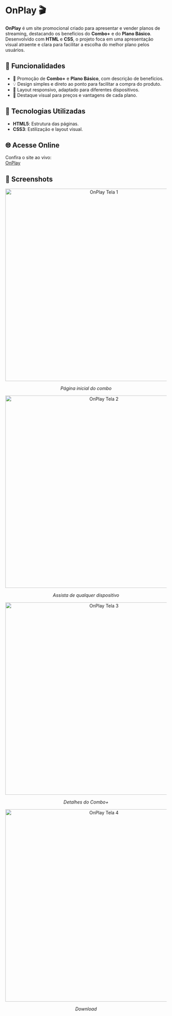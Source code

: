 # OnPlay 🎬

**OnPlay** é um site promocional criado para apresentar e vender planos de streaming, destacando os benefícios do **Combo+** e do **Plano Básico**. 
Desenvolvido com **HTML** e **CSS**, o projeto foca em uma apresentação visual atraente e clara para facilitar a escolha do melhor plano pelos usuários.  

## 🌟 Funcionalidades

- 🛒 Promoção de **Combo+** e **Plano Básico**, com descrição de benefícios.
- 💡 Design simples e direto ao ponto para facilitar a compra do produto.
- 📱 Layout responsivo, adaptado para diferentes dispositivos.
- 🎨 Destaque visual para preços e vantagens de cada plano.

## 🚀 Tecnologias Utilizadas

- **HTML5**: Estrutura das páginas.
- **CSS3**: Estilização e layout visual.

## 🌐 Acesse Online

Confira o site ao vivo:  
[OnPlay](https://on-play.vercel.app/)

## 📸 Screenshots

<div align="center">
  <img src="https://github.com/user-attachments/assets/61f9f0a9-a480-425b-8917-f3fada43110c" alt="OnPlay Tela 1" width="600px">
  <p><i>Página inicial do combo</i></p>
  
  <img src="https://github.com/user-attachments/assets/69d04ff9-99d1-4949-8c32-24152fbd4804" alt="OnPlay Tela 2" width="600px">
  <p><i>Assista de qualquer dispositivo</i></p>
  
  <img src="https://github.com/user-attachments/assets/5b061832-897d-4712-a9b8-a20fd4c5b571" alt="OnPlay Tela 3" width="600px">
  <p><i>Detalhes do Combo+</i></p>
  
  <img src="https://github.com/user-attachments/assets/c3d9b5ea-3d7c-4b31-a798-182e84f5ff2b" alt="OnPlay Tela 4" width="600px">
  <p><i>Download</i></p>
</div>


